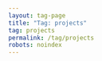 ```yaml
---
layout: tag-page
title: "Tag: projects"
tag: projects
permalink: /tag/projects
robots: noindex
---
```

